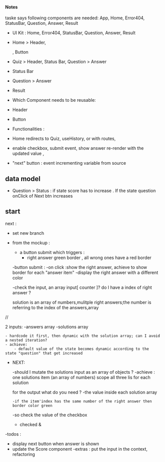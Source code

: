 #### Notes

taske says following components are needed:
App, Home, Error404, StatusBar, Question, Answer, Result

- UI Kit :
  Home, Error404, StatusBar, Question, Answer, Result

- Home > Header, <p> , Button
- Quiz > Header, Status Bar, Question > Answer
- Status Bar
- Question > Answer
- Result

- Which Component needs to be reusable:

- Header
- Button

- Functionalities :

- Home redirects to Quiz, useHistory, or with routes,

- enable checkbox, submit event, show answer re-render with the updated value ,

- "next" button : event incrementing variable from source

## data model

- Question > Status : if state score has to increase . If the state question onClick of Next btn increases

## start

next :

- set new branch

- from the mockup :

  - a button submit which triggers :
    - right answer green border , all wrong ones have a red border

  -button submit :
  -on click :show the right answer, achieve to show border for each "answer item"
  -display the right answer with a different color

  -check the input, an array input[ counter ]? do I have a index of right answer ?

  solution is an array of numbers,mulitple right answers;the number is referring to the index of the answers,array

//

2 inputs:
-answers array
-solutions array

    - hardcode it first, then dynamic with the solution array; can I avoid a nested iteration?
    - achieve:
        - default value of the state becomes dynamic according to the state "question" that get increased

- NEXT:

  -should I mutate the solutions input as an array of objects ?
  -achieve : one solutions item (an array of numbers) scope all three lis for each solution

  for the output what do you need ?
  -the value inside each solution array

      -if the item'index has the same number of the right answer then border color green

  -so check the value of the checkbox

  - checked &

-todos :

- display next button when answer is shown
- update the Score component
  -extras : put the input in the context, refactoring
